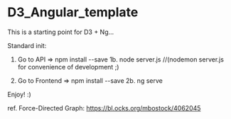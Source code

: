 # D3_Angular_template
This is a starting point for D3 + Ng...

Standard init:
1. Go to API => npm install --save
1b. node server.js //(nodemon server.js for convenience of development ;)

2. Go to Frontend => npm install --save
2b. ng serve 

Enjoy! :)



ref.
    Force-Directed Graph:
    https://bl.ocks.org/mbostock/4062045
